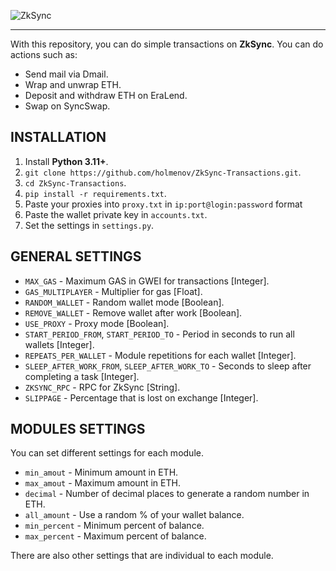 ![ZkSync](https://i.imgur.com/rOVx6aD.png)

---

With this repository, you can do simple transactions on **ZkSync**. You can do actions such as:

- Send mail via Dmail.
- Wrap and unwrap ETH.
- Deposit and withdraw ETH on EraLend.
- Swap on SyncSwap.

## INSTALLATION

1. Install **Python 3.11+**.
2. `git clone https://github.com/holmenov/ZkSync-Transactions.git`.
3. `cd ZkSync-Transactions`.
4. `pip install -r requirements.txt`.
5. Paste your proxies into `proxy.txt` in `ip:port@login:password` format
6. Paste the wallet private key in `accounts.txt`.
7. Set the settings in `settings.py`.

## GENERAL SETTINGS

- `MAX_GAS` - Maximum GAS in GWEI for transactions [Integer].
- `GAS_MULTIPLAYER` - Multiplier for gas [Float].
- `RANDOM_WALLET` - Random wallet mode [Boolean].
- `REMOVE_WALLET` - Remove wallet after work [Boolean].
- `USE_PROXY` - Proxy mode [Boolean].
- `START_PERIOD_FROM`, `START_PERIOD_TO` - Period in seconds to run all wallets [Integer].
- `REPEATS_PER_WALLET` - Module repetitions for each wallet [Integer].
- `SLEEP_AFTER_WORK_FROM`, `SLEEP_AFTER_WORK_TO` - Seconds to sleep after completing a task [Integer].
- `ZKSYNC_RPC` - RPC for ZkSync [String].
- `SLIPPAGE` - Percentage that is lost on exchange [Integer].

## MODULES SETTINGS

You can set different settings for each module.

- `min_amout` - Minimum amount in ETH.
- `max_amout` - Maximum amount in ETH.
- `decimal` - Number of decimal places to generate a random number in ETH.
- `all_amount` - Use a random % of your wallet balance.
- `min_percent` - Minimum percent of balance.
- `max_percent` - Maximum percent of balance.

There are also other settings that are individual to each module.
